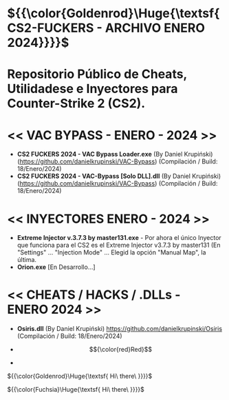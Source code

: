 # ${{\color{Goldenrod}\Huge{\textsf{CS2-FUCKERS - ARCHIVO ENERO 2024}}}}\$ 
# Repositorio Público de Cheats, Utilidadese e Inyectores para Counter-Strike 2 (CS2).

# << VAC BYPASS - ENERO - 2024 >>
- **CS2 FUCKERS 2024 - VAC Bypass Loader.exe** (By Daniel Krupiński) (https://github.com/danielkrupinski/VAC-Bypass) (Compilación / Build: 18/Enero/2024)
- **CS2 FUCKERS 2024 - VAC-Bypass [Solo DLL].dll** (By Daniel Krupiński) (https://github.com/danielkrupinski/VAC-Bypass) (Compilación / Build: 18/Enero/2024)

# << INYECTORES ENERO - 2024 >>
- **Extreme Injector v.3.7.3 by master131.exe** - Por ahora el único Inyector que funciona para el CS2 es el Extreme Injector v3.7.3 by master131 (En "Settings" ... "Injection Mode" ... Elegid la opción "Manual Map", la última.
- **Orion.exe** [En Desarrollo...]
 
# << CHEATS / HACKS / .DLLs - ENERO 2024 >>
- **Osiris.dll** (By Daniel Krupiński) https://github.com/danielkrupinski/Osiris (Compilación / Build: 18/Enero/2024)

- $${\color{red}Red}$$
- 
${{\color{Goldenrod}\Huge{\textsf{  Hi\ there\ \}}}}\$

${{\color{Fuchsia}\Huge{\textsf{  Hi\ there\ \}}}}\$
